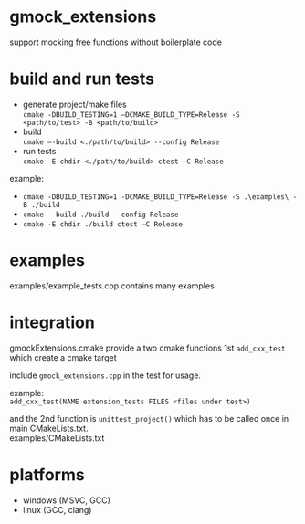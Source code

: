 # gmock_extensions
support mocking free functions without boilerplate code

# build and run tests
- generate project/make files  
`cmake -DBUILD_TESTING=1 –DCMAKE_BUILD_TYPE=Release -S <path/to/test> -B <path/to/build>`  
- build  
`cmake –-build <./path/to/build> --config Release`  
- run tests  
`cmake -E chdir <./path/to/build> ctest –C Release`  

example:  
- `cmake -DBUILD_TESTING=1 -DCMAKE_BUILD_TYPE=Release -S .\examples\ -B ./build`  
- `cmake --build ./build --config Release`  
- `cmake -E chdir ./build ctest –C Release`  
# examples
examples/example_tests.cpp contains many examples

# integration

gmockExtensions.cmake provide a two cmake functions 1st `add_cxx_test` which create a cmake target  

include `gmock_extensions.cpp` in the test for usage.
  
example:  
`add_cxx_test(NAME extension_tests FILES <files under test>)`  
  
and the 2nd function is `unittest_project()` which has to be called once in main CMakeLists.txt.  
examples/CMakeLists.txt

# platforms
- windows (MSVC, GCC)
- linux (GCC, clang)